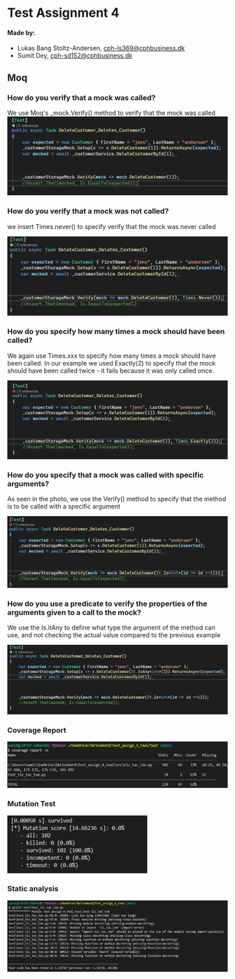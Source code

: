# Test Assignment 4

#### Made by: ####

* Lukas Bang Stoltz-Andersen, cph-ls369@cphbusiness.dk
* Sumit Dey, cph-sd152@cphbusiness.dk


## Moq
### How do you verify that a mock was called?
We use Moq's _mock.Verify() method to verify that the mock was called
![alt text](Pictures/verifymock.PNG "Title")


### How do you verify that a mock was not called?
we insert Times.never() to specify verify that the mock was never called

![alt text](Pictures/notcalledmock.PNG "Title")
### How do you specify how many times a mock should have been called?
We again use Times.xxx to specify how many times a mock should have been called. In our example we used Exactly(2) to specify that the mock should have been called twice - it fails because it was only called once. 

![alt text](Pictures/exactlymock.PNG "Title")
### How do you specify that a mock was called with specific arguments?
As seen in the photo, we use the Verify() method to specify that the method is to be called with a specific argument

![alt text](Pictures/specifyargument.PNG "Title")
### How do you use a predicate to verify the properties of the arguments given to a call to the mock?
We use the Is.itAny to define what type the argument of the method can use, and not checking the actual value compared to the previous example

![alt text](Pictures/predicate.PNG "Title")

### Coverage Report
![alt text](Pictures/CoverageReport.png "Title")
### Mutation Test
![alt text](Pictures/Mutation.png "Title")
### Static analysis
![alt text](Pictures/Staticanalysis.png "Title")
